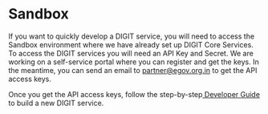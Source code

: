 # Sandbox

If you want to quickly develop a DIGIT service, you will need to access the Sandbox environment where we have already set up DIGIT Core Services. To access the DIGIT services you will need an API Key and Secret. We are working on a self-service portal where you can register and get the keys. In the meantime, you can send an email to partner@egov.org.in to get the API access keys.

Once you get the API access keys, follow the step-by-step[ Developer Guide](../guides/developer-guide/backend-developer-guide/) to build a new DIGIT service.

